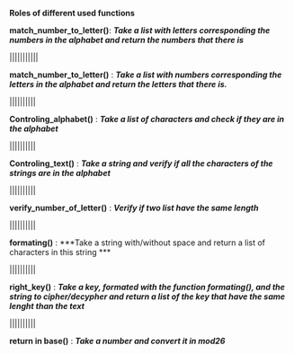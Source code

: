 **Roles of different used functions**


**match_number_to_letter()**: ***Take a list with letters corresponding the numbers in the alphabet and return the numbers that there is***

|||||||||||

**match_number_to_letter()** : ***Take a list with numbers corresponding the letters in the alphabet and return the letters that there is.***

||||||||||

**Controling_alphabet()** : ***Take a list of characters and check if they are in the alphabet***

||||||||||

**Controling_text()** : ***Take a string and verify if all the characters of the strings are in the alphabet***

||||||||||

**verify_number_of_letter()** : ***Verify if two list have the same length***

||||||||||

**formating()** : ***Take a string with/without space and return a list of characters in this string ***

||||||||||

**right_key()** : ***Take a key, formated with the function formating(), and the string to cipher/decypher and return a list of the key that have the same lenght than the text***

||||||||||

**return in base()** : ***Take a number and convert it in mod26***